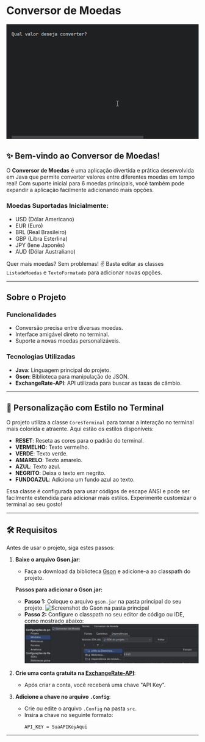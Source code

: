 # Conversor de Moedas

![Demonstração do Projeto](assets/demo.gif)



## ✨ Bem-vindo ao Conversor de Moedas!

O **Conversor de Moedas** é uma aplicação divertida e prática desenvolvida em Java que permite converter valores entre diferentes moedas em tempo real! Com suporte inicial para 6 moedas principais, você também pode expandir a aplicação facilmente adicionando mais opções.

### Moedas Suportadas Inicialmente:
- USD (Dólar Americano)
- EUR (Euro)
- BRL (Real Brasileiro)
- GBP (Libra Esterlina)
- JPY (Iene Japonês)
- AUD (Dólar Australiano)

Quer mais moedas? Sem problemas! ✌️ Basta editar as classes `ListadeMoedas` e `TextoFormatado` para adicionar novas opções.

---

## Sobre o Projeto

### Funcionalidades
- Conversão precisa entre diversas moedas.
- Interface amigável direto no terminal.
- Suporte a novas moedas personalizáveis.

### Tecnologias Utilizadas
- **Java**: Linguagem principal do projeto.
- **Gson**: Biblioteca para manipulação de JSON.
- **ExchangeRate-API**: API utilizada para buscar as taxas de câmbio.

---

## 🌈 Personalização com Estilo no Terminal

O projeto utiliza a classe `CoresTerminal` para tornar a interação no terminal mais colorida e atraente. Aqui estão os estilos disponíveis:

- **RESET**: Reseta as cores para o padrão do terminal.
- **VERMELHO**: Texto vermelho.
- **VERDE**: Texto verde.
- **AMARELO**: Texto amarelo.
- **AZUL**: Texto azul.
- **NEGRITO**: Deixa o texto em negrito.
- **FUNDOAZUL**: Adiciona um fundo azul ao texto.

Essa classe é configurada para usar códigos de escape ANSI e pode ser facilmente estendida para adicionar mais estilos. Experimente customizar o terminal ao seu gosto!

---

## 🛠️ Requisitos

Antes de usar o projeto, siga estes passos:

1. **Baixe o arquivo Gson.jar**:
   - Faça o download da biblioteca [Gson](https://github.com/google/gson) e adicione-a ao classpath do projeto.

   **Passos para adicionar o Gson.jar:**
   - **Passo 1:** Coloque o arquivo `gson.jar` na pasta principal do seu projeto.
     ![Screenshot do Gson na pasta principal](assets/img1.png)
   - **Passo 2:** Configure o classpath no seu editor de código ou IDE, como mostrado abaixo:
     ![Screenshot da configuração no classpath](assets/img_1.png)

2. **Crie uma conta gratuita na [ExchangeRate-API](https://www.exchangerate-api.com/)**:
   - Após criar a conta, você receberá uma chave "API Key".

3. **Adicione a chave no arquivo `.Config`**:
   - Crie ou edite o arquivo `.Config` na pasta `src`.
   - Insira a chave no seguinte formato:
     ```
     API_KEY = SuaAPIKeyAqui
     ```

---




